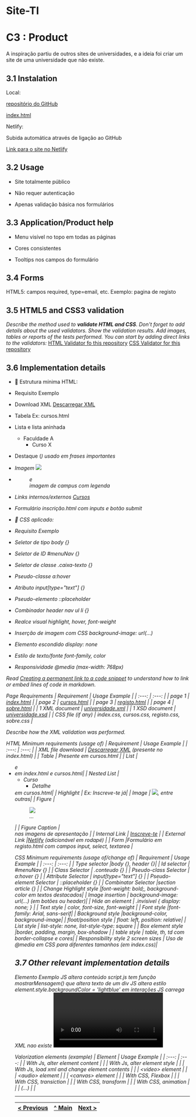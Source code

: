 # Site-TI

# C3 : Product

A inspiração partiu de outros sites de universidades, e a ideia foi criar um site de uma universidade que não existe.

## 3.1 Instalation

Local:

[repositório do GitHub](https://github.com/inf24tig38/inf24tig38)

[index.html](https://github.com/inf24tig38/inf24tig38/blob/main/index.html)

Netlify:

Subida automática através de ligação ao GitHub

[Link para o site no Netlify](https://inf24tig38.netlify.app/)

## 3.2 Usage

- Site totalmente público

- Não requer autenticação

- Apenas validação básica nos formulários

## 3.3 Application/Product help

- Menu visível no topo em todas as páginas

- Cores consistentes

- Tooltips nos campos do formulário

## 3.4 Forms

HTML5: campos required, type=email, etc.
Exemplo: pagina de registo

## 3.5 HTML5 and CSS3 validation

_Describe the method used to **validate HTML and CSS**. Don't forget to add details about the used validators. Show the validation results._
_Add images, tables or reports of the tests performed._
_You can start by adding direct links to the validators:_
[HTML Validator fo this repository](https://validator.w3.org/nu/?showsource=yes&showoutline=yes&showimagereport=yes&doc=https%3A%2F%2Fgithub.com%2FexemploTrabalho%2Freport_inf-ti)
[CSS Validator for this repository](https://jigsaw.w3.org/css-validator/validator?uri=https%3A%2F%2Fgithub.com%2FexemploTrabalho%2Freport_inf-ti&profile=css3svg&usermedium=all&warning=1&vextwarning=&lang=en)

## 3.6 Implementation details

- 📑 Estrutura mínima HTML:
- Requisito	Exemplo
- Download XML	<a href="universidade.xml" download>Descarregar XML</a>
- Tabela	Ex: cursos.html
- Lista e lista aninhada	<ul><li>Faculdade A<ul><li>Curso X</li></ul></li></ul>
- Destaque (<em>)	usado em frases importantes
- Imagem	<img src="img/logo.png">
- <figure> e <figcaption>	imagem de campus com legenda
- Links internos/externos	<a href="cursos.html">Cursos</a>
- Formulário	inscrição.html com inputs e botão submit

- 🎨 CSS aplicado:
- Requisito	Exemplo
- Seletor de tipo	body {}
- Seletor de ID	#menuNav {}
- Seletor de classe	.caixa-texto {}
- Pseudo-classe	a:hover
- Atributo	input[type="text"] {}
- Pseudo-elemento	::placeholder
- Combinador	header nav ul li {}
- Realce visual	highlight, hover, font-weight
- Inserção de imagem com CSS	background-image: url(...)
- Elemento escondido	display: none
- Estilo de texto/fonte	font-family, color
- Responsividade	@media (max-width: 768px)

Read [Creating a permanent link to a code snippet](https://docs.github.com/en/get-started/writing-on-github/working-with-advanced-formatting/creating-a-permanent-link-to-a-code-snippet) to understand how to link or embed lines of code in markdown.

Page Requirements
| Requirement | Usage Example |
| :---: | :---: |
| page 1 | [index.html](https://inf24tig38.netlify.app/) |
| page 2 | [cursos.html](https://inf24tig38.netlify.app/cursos) |
| page 3 | [registo.html](https://inf24tig38.netlify.app/registo) |
| page 4 | [sobre.html](https://inf24tig38.netlify.app/sobre) |
| 1 XML document | [universidade.xml](https://github.com/inf24tig38/inf24tig38/blob/main/xml/universidade.xml) |
| 1 XSD document | [universidade.xsd](https://github.com/inf24tig38/inf24tig38/blob/main/xml/universidade.xsd) |
| CSS file (if any) | index.css, cursos.css, registo.css, sobre.css |

Describe how the XML validation was performed.

HTML Minimum requirements (usage of)
| Requirement | Usage Example |
| :---: | :---: |
| XML file download | <a href="xml/universidade.xml" download>Descarregar XML</a> (presente no index.html) |
| Table | Presente em cursos.html |
| List |<ul> e <li> em index.html e cursos.html|
| Nested List |<ul><li>Curso<ul><li>Detalhe</li></ul></li></ul> em cursos.html|
| Highlight | Ex: <em>Inscreve-te já</em>|
| Image |	<img src="img/campus.jpg">, entre outras|
| Figure | <figure><img src="img/sobre4k.png"><figcaption>...</figcaption></figure>  |
| Figure Caption      |<figcaption> nas imagens de apresentação |
| Internal Link | <a href="registo.html">Inscreve-te</a>     |
| External Link |<a href="https://netlify.app">Netlify</a> (adicionável em rodapé) |
| Form |Formulário em registo.html com campos input, select, textarea |

CSS Minimum requirements (usage of/change of)
| Requirement | Usage Example |
| :---: | :---: |
| Type selector |body {}, header {}|
| Id selector | #menuNav {} |
| Class Selector | .conteudo {}  |
| Pseudo-class Selector | a:hover {} |
| Attribute Selector | input[type="text"] {} |
| Pseudo-element Selector | ::placeholder {}  |
| Combinator Selector |section article {} |
| Change Highlight style |font-weight: bold;, background-color em textos destacados|
| Image insertion | background-image: url(...) (em botões ou header)|
| Hide an element | .invisivel { display: none; } |
| Text style | color, font-size, font-weight |
| Font style |font-family: Arial, sans-serif|
| Background style |background-color, background-image|
| float/position style | float: left, position: relative|
| List style | list-style: none, list-style-type: square |
| Box element style |border, padding, margin, box-shadow |
| table style | table, th, td com border-collapse e cores|
| Responsibility style 2 screen sizes | Uso de @media em CSS para diferentes tamanhos (em index.css)|

## 3.7 Other relevant implementation details

Elemento	                          Exemplo
JS altera conteúdo	        script.js tem função mostrarMensagem() que altera texto de um div
JS altera estilo	          element.style.backgroundColor = 'lightblue' em interações
JS carrega XML	            nao existe
<video> ou <audio>	        nao existe
CSS Flexbox	                display: flex usado para layout de menus
CSS animações/transições	  transition: background-color 0.3s ease; em botões e links
CSS transform               transform: scale(1.05); em imagens com hover
CSS animation               nao existe

Valorization elements (example)
| Element | Usage Example |
| :---: | :---: |
| With Js, alter element content |       |
| With Js, alter element style |       |
| With Js, load xml and change element contents |       |
| &lt;video&gt; element |       |
| &lt;audio&gt; element |       |
| &lt;canvas&gt; element |       |
| With CSS, Flexbox |       |
| With CSS, transiction |       |
| With CSS, transform |       |
| With CSS, animation |       |
| (...) |       |




---
[< Previous](c2.md) | [^ Main](../../../) | [Next >](c4.md)
:--- | :---: | ---: 
